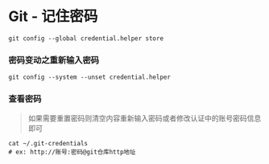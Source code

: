 # Git - 记住密码

```shell
git config --global credential.helper store
```

### 密码变动之重新输入密码

```shell
git config --system --unset credential.helper
```

### 查看密码

> 如果需要重置密码则清空内容重新输入密码或者修改认证中的账号密码信息即可

```shell
cat ~/.git-credentials
# ex: http://账号:密码@git仓库http地址
```
